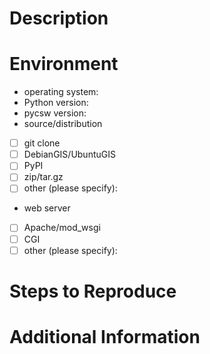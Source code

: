 # Description

# Environment

- operating system:
- Python version:
- pycsw version:
- source/distribution
 - [ ] git clone
 - [ ] DebianGIS/UbuntuGIS
 - [ ] PyPI
 - [ ] zip/tar.gz
 - [ ] other (please specify):
- web server
 - [ ] Apache/mod_wsgi
 - [ ] CGI
 - [ ] other (please specify): 

# Steps to Reproduce

# Additional Information
